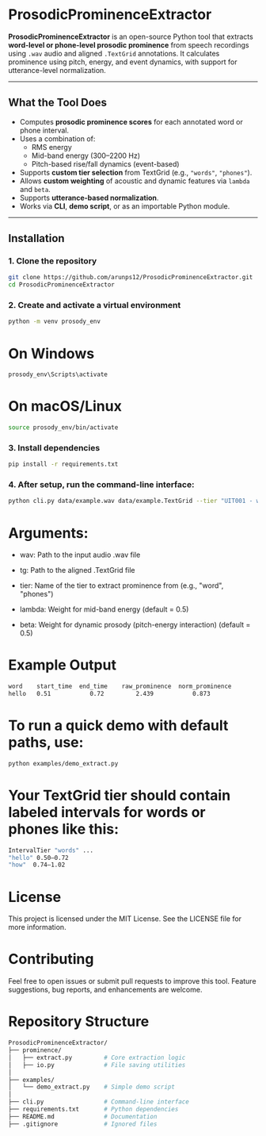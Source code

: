 # ProsodicProminenceExtractor

**ProsodicProminenceExtractor** is an open-source Python tool that extracts **word-level or phone-level prosodic prominence** from speech recordings using `.wav` audio and aligned `.TextGrid` annotations. It calculates prominence using pitch, energy, and event dynamics, with support for utterance-level normalization.

---

## What the Tool Does

- Computes **prosodic prominence scores** for each annotated word or phone interval.
- Uses a combination of:
  - RMS energy
  - Mid-band energy (300–2200 Hz)
  - Pitch-based rise/fall dynamics (event-based)
- Supports **custom tier selection** from TextGrid (e.g., `"words"`, `"phones"`).
- Allows **custom weighting** of acoustic and dynamic features via `lambda` and `beta`.
- Supports **utterance-based normalization**.
- Works via **CLI**, **demo script**, or as an importable Python module.

---

## Installation

### 1. Clone the repository

```bash
git clone https://github.com/arunps12/ProsodicProminenceExtractor.git
cd ProsodicProminenceExtractor
```

### 2. Create and activate a virtual environment
```bash
python -m venv prosody_env
```
# On Windows
```bash
prosody_env\Scripts\activate
```
# On macOS/Linux
```bash
source prosody_env/bin/activate
```

### 3. Install dependencies
```bash
pip install -r requirements.txt
```

### 4. After setup, run the command-line interface:
```bash
python cli.py data/example.wav data/example.TextGrid --tier "UIT001 - words" --lambda_ 0.5 --beta_ 0.5
```
# Arguments:

- wav: Path to the input audio .wav file

- tg: Path to the aligned .TextGrid file

- tier: Name of the tier to extract prominence from (e.g., "word", "phones")

- lambda: Weight for mid-band energy (default = 0.5)

- beta: Weight for dynamic prosody (pitch-energy interaction) (default = 0.5)

# Example Output
```bash
word	start_time	end_time	raw_prominence	norm_prominence
hello	0.51	       0.72	        2.439	        0.873
```
# To run a quick demo with default paths, use:
```bash
python examples/demo_extract.py
```
# Your TextGrid tier should contain labeled intervals for words or phones like this:
```bash
IntervalTier "words" ...
"hello" 0.50–0.72
"how"  0.74–1.02
```
# License
This project is licensed under the MIT License. See the LICENSE file for more information.

# Contributing
Feel free to open issues or submit pull requests to improve this tool. Feature suggestions, bug reports, and enhancements are welcome.

# Repository Structure
```bash
ProsodicProminenceExtractor/
├── prominence/
│   ├── extract.py         # Core extraction logic
│   ├── io.py              # File saving utilities
│
├── examples/
│   └── demo_extract.py    # Simple demo script
│
├── cli.py                 # Command-line interface
├── requirements.txt       # Python dependencies
├── README.md              # Documentation
├── .gitignore             # Ignored files
```